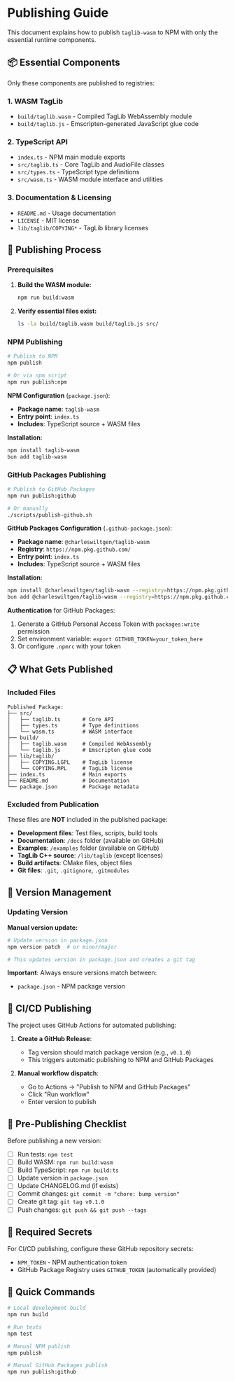 # Publishing Guide

This document explains how to publish `taglib-wasm` to NPM with only the essential runtime components.

## 📦 Essential Components

Only these components are published to registries:

### 1. **WASM TagLib**

- `build/taglib.wasm` - Compiled TagLib WebAssembly module
- `build/taglib.js` - Emscripten-generated JavaScript glue code

### 2. **TypeScript API**

- `index.ts` - NPM main module exports
- `src/taglib.ts` - Core TagLib and AudioFile classes
- `src/types.ts` - TypeScript type definitions
- `src/wasm.ts` - WASM module interface and utilities

### 3. **Documentation & Licensing**

- `README.md` - Usage documentation
- `LICENSE` - MIT license
- `lib/taglib/COPYING*` - TagLib library licenses

## 🚀 Publishing Process

### Prerequisites

1. **Build the WASM module:**
   ```bash
   npm run build:wasm
   ```

2. **Verify essential files exist:**
   ```bash
   ls -la build/taglib.wasm build/taglib.js src/
   ```

### NPM Publishing

```bash
# Publish to NPM
npm publish

# Or via npm script  
npm run publish:npm
```

**NPM Configuration** (`package.json`):

- **Package name**: `taglib-wasm`
- **Entry point**: `index.ts`
- **Includes**: TypeScript source + WASM files

**Installation**:

```bash
npm install taglib-wasm
bun add taglib-wasm
```

### GitHub Packages Publishing

```bash
# Publish to GitHub Packages
npm run publish:github

# Or manually
./scripts/publish-github.sh
```

**GitHub Packages Configuration** (`.github-package.json`):

- **Package name**: `@charleswiltgen/taglib-wasm`
- **Registry**: `https://npm.pkg.github.com/`
- **Entry point**: `index.ts`
- **Includes**: TypeScript source + WASM files

**Installation**:

```bash
npm install @charleswiltgen/taglib-wasm --registry=https://npm.pkg.github.com/
bun add @charleswiltgen/taglib-wasm --registry=https://npm.pkg.github.com/
```

**Authentication** for GitHub Packages:

1. Generate a GitHub Personal Access Token with `packages:write` permission
2. Set environment variable: `export GITHUB_TOKEN=your_token_here`
3. Or configure `.npmrc` with your token

## 📋 What Gets Published

### Included Files

```
Published Package:
├── src/
│   ├── taglib.ts       # Core API
│   ├── types.ts        # Type definitions
│   └── wasm.ts         # WASM interface
├── build/
│   ├── taglib.wasm     # Compiled WebAssembly
│   └── taglib.js       # Emscripten glue code
├── lib/taglib/
│   ├── COPYING.LGPL    # TagLib license
│   └── COPYING.MPL     # TagLib license
├── index.ts            # Main exports
├── README.md           # Documentation
└── package.json        # Package metadata
```

### Excluded from Publication

These files are **NOT** included in the published package:

- **Development files**: Test files, scripts, build tools
- **Documentation**: `/docs` folder (available on GitHub)
- **Examples**: `/examples` folder (available on GitHub)
- **TagLib C++ source**: `/lib/taglib` (except licenses)
- **Build artifacts**: CMake files, object files
- **Git files**: `.git`, `.gitignore`, `.gitmodules`

## 🔧 Version Management

### Updating Version

**Manual version update:**

```bash
# Update version in package.json
npm version patch  # or minor/major

# This updates version in package.json and creates a git tag
```

**Important**: Always ensure versions match between:
- `package.json` - NPM package version

## 🚀 CI/CD Publishing

The project uses GitHub Actions for automated publishing:

1. **Create a GitHub Release**:
   - Tag version should match package version (e.g., `v0.1.0`)
   - This triggers automatic publishing to NPM and GitHub Packages

2. **Manual workflow dispatch**:
   - Go to Actions → "Publish to NPM and GitHub Packages"
   - Click "Run workflow"
   - Enter version to publish

## 📝 Pre-Publishing Checklist

Before publishing a new version:

- [ ] Run tests: `npm test`
- [ ] Build WASM: `npm run build:wasm`
- [ ] Build TypeScript: `npm run build:ts`
- [ ] Update version in `package.json`
- [ ] Update CHANGELOG.md (if exists)
- [ ] Commit changes: `git commit -m "chore: bump version"`
- [ ] Create git tag: `git tag v0.1.0`
- [ ] Push changes: `git push && git push --tags`

## 🔑 Required Secrets

For CI/CD publishing, configure these GitHub repository secrets:

- `NPM_TOKEN` - NPM authentication token
- GitHub Package Registry uses `GITHUB_TOKEN` (automatically provided)

## 🎯 Quick Commands

```bash
# Local development build
npm run build

# Run tests
npm test

# Manual NPM publish
npm publish

# Manual GitHub Packages publish
npm run publish:github
```